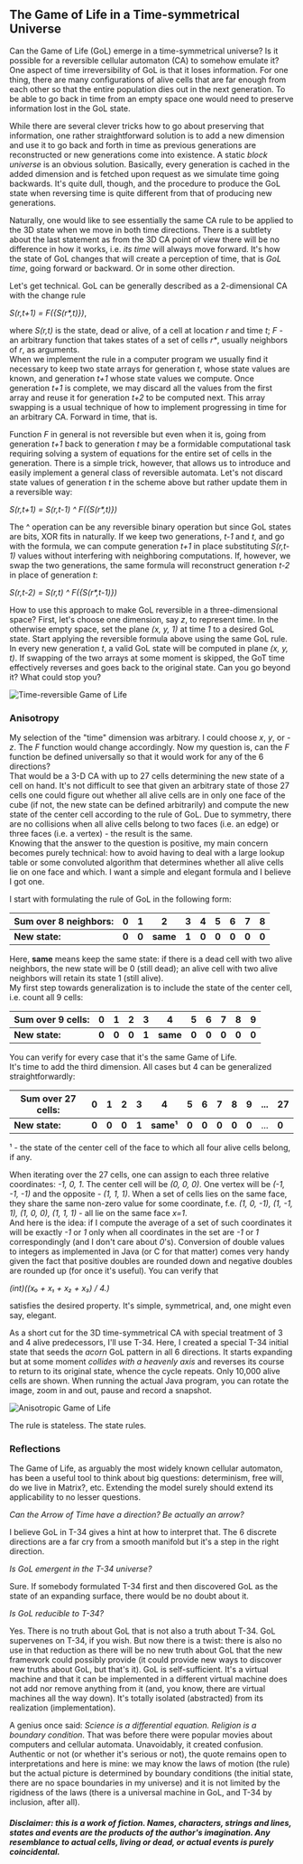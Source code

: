 ## The Game of Life in a Time-symmetrical Universe

Can the Game of Life (GoL) emerge in a time-symmetrical universe? Is it possible for a reversible cellular automaton (CA)
to somehow emulate it? One aspect of time irreversibility of GoL is that it loses information. 
For one thing, there are many configurations of alive cells that are far enough from each other so that the entire 
population dies out in the next generation. 
To be able to go back in time from an empty space one would need to preserve information lost in the GoL state.

While there are several clever tricks how to go about preserving that information, one rather straightforward solution 
is to add a new dimension and use it to go back and forth in time as previous generations are reconstructed 
or new generations come into existence. 
A static _block universe_ is an obvious solution. Basically, every generation is cached in the added dimension and 
is fetched upon request as we simulate time going backwards. 
It's quite dull, though, and the procedure to produce the GoL state when reversing time is quite different from that 
of producing new generations.

Naturally, one would like to see essentially the same CA rule to be applied to the 3D state when we move in both 
time directions. There is a subtlety about the last statement as from the 3D CA point of view there will be no 
difference in how it works, i.e. _its time_ will always move forward. 
It's how the state of GoL changes that will create a perception of time, that is _GoL time_, going forward or backward. 
Or in some other direction.

Let's get technical. GoL can be generally described as a 2-dimensional CA with the change rule

_S(r,t+1) = F({S(r*,t)})_,

where _S(r,t)_ is the state, dead or alive, of a cell at location _r_ and time _t_; _F_ - an arbitrary function that 
takes states of a set of cells _r*_, usually neighbors of _r_, as arguments.  
When we implement the rule in a computer program we usually find it necessary to keep two state arrays for generation 
_t_, whose state values are known, and generation _t+1_ whose state values we compute. 
Once generation _t+1_ is complete, we may discard all the values from the first array and reuse it for generation _t+2_ 
to be computed next. 
This array swapping is a usual technique of how to implement progressing in time for an arbitrary CA. 
Forward in time, that is.

Function _F_ in general is not reversible but even when it is, going from generation _t+1_ back to generation _t_ may be 
a formidable computational task requiring solving a system of equations for the entire set of cells in the generation.
There is a simple trick, however, that allows us to introduce and easily implement a general class of reversible automata. 
Let's not discard state values of generation _t_ in the scheme above but rather update them in a reversible way:

_S(r,t+1) = S(r,t-1) ^ F({S(r*,t)})_ 

The ^ operation can be any reversible binary operation but since GoL states are bits, XOR fits in naturally. 
If we keep two generations, _t-1_ and _t_, and go with the formula, we can compute generation _t+1_ in place 
substituting _S(r,t-1)_ values without interfering with neighboring computations. 
If, however, we swap the two generations, the same formula will reconstruct generation _t-2_ in place of 
generation _t_:

_S(r,t-2) = S(r,t) ^ F({S(r*,t-1)})_

How to use this approach to make GoL reversible in a three-dimensional space? 
First, let's choose one dimension, say _z_, to represent time. 
In the otherwise empty space, set the plane _(x, y, 1)_ at time _1_ to a desired GoL state. 
Start applying the reversible formula above using the same GoL rule. 
In every new generation _t_, a valid GoL state will be computed in plane _(x, y, t)_. 
If swapping of the two arrays at some moment is skipped, the GoT time effectively reverses and goes back to the original 
state. Can you go beyond it? What could stop you? 
   
![Time-reversible Game of Life](images/janus0.gif?raw=true)   

### Anisotropy

My selection of the "time" dimension was arbitrary. I could choose _x_, _y_, or _-z_. The _F_ function would change accordingly.
Now my question is, can the _F_ function be defined universally so that it would work for any of the 6 directions?  
That would be a 3-D CA with up to 27 cells determining the new state of a cell on hand. It's not difficult to see that 
given an arbitrary state of those 27 cells one could figure out whether all alive cells are in only one face of the cube
(if not, the new state can be defined arbitrarily) and compute the new state of the center cell according to the rule of GoL.
Due to symmetry, there are no collisions when all alive cells belong to two faces (i.e. an edge) or three faces
(i.e. a vertex) - the result is the same.  
Knowing that the answer to the question is positive, my main concern becomes purely technical: how to avoid having to deal
with a large lookup table or some convoluted algorithm that determines whether all alive cells lie on one face and which.
I want a simple and elegant formula and I believe I got one.

I start with formulating the rule of GoL in the following form:       

Sum over 8 neighbors: |  0  |  1  |   2  |  3  |  4  |  5  |  6  |  7  |  8
--------------------- | --- | --- | ---- | --- | --- | --- | --- | --- | ---
**New state:**        |**0**|**0**|**same**|**1**|**0**|**0**|**0**|**0**|**0**

Here, **same** means keep the same state: if there is a dead cell with two alive neighbors, the new state will be 0 (still dead);
an alive cell with two alive neighbors will retain its state 1 (still alive).  
My first step towards generalization is to include the state of the center cell, i.e. count all 9 cells:

Sum over 9 cells: |  0  |  1  |   2  |  3  |  4  |  5  |  6  |  7  |  8 |  9
----------------- | --- | --- | ---- | --- | --- | --- | --- | --- | --- | ---   
**New state:**    |**0**|**0**|**0**|**1**|**same**|**0**|**0**|**0**|**0**|**0** 

You can verify for every case that it's the same Game of Life.  
It's time to add the third dimension. All cases but 4 can be generalized straightforwardly:

Sum over 27 cells: |  0  |  1  |   2  |  3  |  4  |  5  |  6  |  7  |  8 |  9 | ... | 27
------------------ | --- | --- | ---- | --- | --- | --- | --- | --- | --- | --- | --- | ---  
**New state:**     |**0**|**0**|**0**|**1**|**same¹**|**0**|**0**|**0**|**0**|**0**|...|**0** 
 
¹ - the state of the center cell of the face to which all four alive cells belong, if any.  

When iterating over the 27 cells, one can assign to each three relative coordinates: _-1, 0, 1_.
The center cell will be _(0, 0, 0)_. One vertex will be _(-1, -1, -1)_ and the opposite - _(1, 1, 1)_.
When a set of cells lies on the same face, they share the same non-zero value for some coordinate, f.e.
_(1, 0, -1), (1, -1, 1), (1, 0, 0), (1, 1, 1)_ - all lie on the same face _x=1_.  
And here is the idea: if I compute the average of a set of such coordinates it will be exactly _-1_ or _1_ 
only when all coordinates in the set are _-1_ or _1_ correspondingly (and I don't care about _0_'s). Conversion of double values to integers 
as implemented in Java (or C for that matter) comes very handy given the fact that positive doubles are rounded down
and negative doubles are rounded up (for once it's useful). You can verify that

_(int)((x₀ + x₁ + x₂ + x₃) / 4.)_  

satisfies the desired property. It's simple, symmetrical, and, one might even say, elegant.  

As a short cut for the 3D time-symmetrical CA with special treatment of 3 and 4 alive predecessors, I'll use T-34.
Here, I created a special T-34 initial state that seeds the _acorn_ GoL pattern in all 6 directions.
It starts expanding but at some moment _collides with a heavenly axis_ and reverses its course to return to its original state, whence the cycle repeats.
Only 10,000 alive cells are shown. When running the actual Java program, you can rotate the image, zoom in and out, pause and record a snapshot.

![Anisotropic Game of Life](images/janus1.gif?raw=true)   

The rule is stateless. The state rules.  


### Reflections

The Game of Life, as arguably the most widely known cellular automaton, has been a useful tool to think about big questions: determinism, free will, do we live in Matrix?, etc.
Extending the model surely should extend its applicability to no lesser questions.

_Can the Arrow of Time have a direction? Be actually an arrow?_

I believe GoL in T-34 gives a hint at how to interpret that. The 6 discrete directions are a far cry from a smooth manifold 
but it's a step in the right direction.  

_Is GoL emergent in the T-34 universe?_ 

Sure. If somebody formulated T-34 first and then discovered GoL as the state 
of an expanding surface, there would be no doubt about it.

_Is GoL reducible to T-34?_ 

Yes. There is no truth about GoL that is not also a truth about T-34. GoL supervenes on T-34, if you wish. But now there is 
a twist: there is also no use in that reduction as there will be no new truth about GoL that the new framework 
could possibly provide (it could provide new ways to discover new truths about GoL, but that's it).
GoL is self-sufficient. It's a virtual machine and that it can be implemented in a different virtual machine 
does not add nor remove anything from it (and, you know, there are virtual machines all the way down). 
It's totally isolated (abstracted) from its realization (implementation).


A genius once said: _Science is a differential equation. Religion is a boundary condition_. 
That was before there were popular movies about computers and cellular automata. 
Unavoidably, it created confusion. 
Authentic or not (or whether it's serious or not), the quote remains open to interpretations and here is mine:
we may know the laws of motion (the rule) but the actual picture is determined by boundary conditions 
(the initial state, there are no space boundaries in my universe) and it is not limited by the rigidness of the laws 
(there is a universal machine in GoL, and T-34 by inclusion, after all).  

##### Disclaimer: this is a work of fiction. Names, characters, strings and lines, states and events are the products of the author's imagination. Any resemblance to actual cells, living or dead, or actual events is purely coincidental.   
